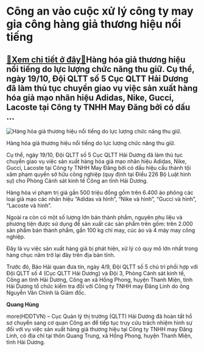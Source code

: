Công an vào cuộc xử lý công ty may gia công hàng giả thương hiệu nổi tiếng
==========================================================================

[:gift:Xem chi tiết ở đây:gift:](https://hddtvn.com/cong-an-vao-cuoc-xu-ly-cong-ty-may-gia-cong-hang-gia-thuong-hieu-noi-tieng/)Hàng hóa giả thương hiệu nổi tiếng do lực lượng chức năng thu giữ. Cụ thể, ngày 19/10, Đội QLTT số 5 Cục QLTT Hải Dương đã làm thủ tục chuyển giao vụ việc sản xuất hàng hóa giả mạo nhãn hiệu Adidas, Nike, Gucci, Lacoste tại Công ty TNHH May Đăng bởi có dấu …
------------------------------------------------------------------------------------------------------------------------------------------------------------------------------------------------------------------------------------------------------------------





![Hàng hóa giả thương hiệu nổi tiếng do lực lượng chức năng thu giữ.](https://hddtvn.com/wp-content/uploads/2021/01/1409_0006_e1e274300c21f37faa30.jpg "Hàng hóa giả thương hiệu nổi tiếng do lực lượng chức năng thu giữ.")


Hàng hóa giả thương hiệu nổi tiếng do lực lượng chức năng thu giữ.



Cụ thể, ngày 19/10, Đội QLTT số 5 Cục QLTT Hải Dương đã làm thủ tục chuyển giao vụ việc sản xuất hàng hóa giả mạo nhãn hiệu Adidas, Nike, Gucci, Lacoste tại Công ty TNHH May Đăng bởi có dấu hiệu cấu thành tội xâm phạm quyền sở hữu công nghiệp (quy định tại Điều 226 Bộ Luật hình sự) cho Phòng Cảnh sát kinh tế Công an tỉnh Hải Dương.


Hàng hóa vi phạm trị giá gần 500 triệu đồng gồm trên 6.400 áo phông các loại giả mạo các nhãn hiệu “Adidas và hình”, “Nike và hình”, “Gucci và hình”, “Lacoste và hình”.


Ngoài ra còn có một số lượng lớn bán thành phẩm, nguyên phụ liệu và phương tiện được sử dụng để sản xuất các sản phẩm trên gồm: trên 2.000 sản phẩm bán thành phẩm, gần 100 kg chỉ may, cúc áo và 4 máy may công nghiệp.


Đây là vụ việc sản xuất hàng giả bị phát hiện, xử lý có quy mô lớn nhất trong hàng chục năm trở lại đây trên địa bàn tỉnh.


Trước đó, Báo Hải quan đưa tin, ngày 4/9, Đội QLTT số 5 chủ trì phối hợp với Đội QLTT số 4 (Cục QLTT Hải Dương) và Đội 3, Phòng Cảnh sát kinh tế, Công an tỉnh Hải Dương, Công an xã Hồng Phong, huyện Thanh Miện, tỉnh Hải Dương tổ chức kiểm tra đối với Công ty TNHH may Đăng Linh do ông Nguyễn Văn Chính là Giám đốc.




**Quang Hùng**



more(HDDTVN) – Cục Quản lý thị trường (QLTT) Hải Dương đã hoàn tất hồ sơ chuyển sang cơ quan Công an để tiếp tục truy cứu trách nhiệm hình sự đối với vụ việc sản xuất hàng giả thương hiệu tại Công ty TNHH may Đăng Linh, có địa chỉ tại thôn Quang Trung, xã Hồng Phong, huyện Thanh Miện, tỉnh Hải Dương.

